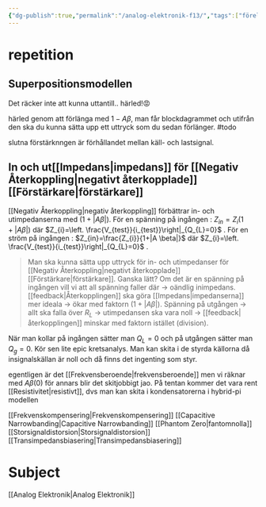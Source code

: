 ```yaml
---
{"dg-publish":true,"permalink":"/analog-elektronik-f13/","tags":["föreläsning","analogelektronik"]}
---
```



# repetition
## Superpositionsmodellen
Det räcker inte att kunna uttantill.. härled!😡

härled genom att förlänga med $1-A \beta$, man får blockdagrammet och utifrån den ska du kunna sätta upp ett uttryck som du sedan förlänger. #todo 

slutna förstärknngen är förhållandet mellan käll- och lastsignal. 

## In och ut[[Impedans\|impedans]] för [[Negativ Återkoppling\|negativt återkopplade]] [[Förstärkare\|förstärkare]]
[[Negativ Återkoppling\|negativ återkoppling]] förbättrar in- och utimpedanserna med $(1+|A \beta|)$. 
För en spänning på ingången : $Z_{in}=Z_{i}(1+|A \beta|)$ där $Z_{i}=\left. \frac{V_{test}}{i_{test}}\right|_{Q_{L}=0}$ .
För en ström på ingången : $Z_{in}=\frac{Z_{i}}{1+|A \beta|}$ där $Z_{i}=\left. \frac{V_{test}}{i_{test}}\right|_{Q_{L}=0}$ .

> Man ska kunna sätta upp uttryck för in- och utimpedanser för [[Negativ Återkoppling\|negativt återkopplade]] [[Förstärkare\|förstärkare]]. Ganska lätt? Om det är en spänning på ingången vill vi att all spänning faller där → oändlig inimpedans. [[feedback\|Återkopplingen]] ska göra [[Impedans\|impedanserna]] mer ideala → ökar med faktorn $(1+|A \beta|)$. Spänning på utgången → allt ska falla över $R_{L}$ → utimpedansen ska vara noll → [[feedback\|återkopplingen]] minskar med faktorn istället (division). 

När man kollar på ingången sätter man $Q_{L}=0$ och på utgången sätter man $Q_{g}=0$. Kör sen lite epic kretsanalys. Man kan skita i de styrda källorna då insignalskällan är noll och då finns det ingenting som styr.

egentligen är det [[Frekvensberoende\|frekvensberoende]] men vi räknar med $A \beta(0)$ för annars blir det skitjobbigt jao. På tentan kommer det vara rent [[Resistivitet\|resistivt]], dvs man kan skita i kondensatorerna i hybrid-pi modellen

[[Frekvenskompensering\|Frekvenskompensering]]
[[Capacitive Narrowbanding\|Capacitive Narrowbanding]]
[[Phantom Zero\|fantomnolla]]
[[Storsignaldistorsion\|Storsignaldistorsion]]
[[Transimpedansbiasering\|Transimpedansbiasering]]
# Subject
[[Analog Elektronik\|Analog Elektronik]]
